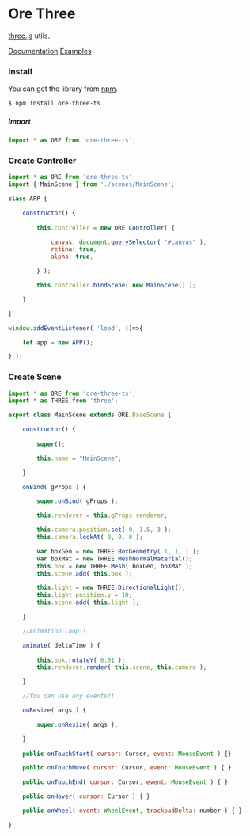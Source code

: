 # Ore Three
[three.js]( https://github.com/mrdoob/three.js ) utils.

[Documentation](https://ukonpower.github.io/ore-three-ts/)
[Examples]( https://github.com/ukonpower/ore-three-ts/tree/master/examples/js )


### install
You can get the library from [npm]( https://www.npmjs.com/package/ore-three-ts ).

```bash
$ npm install ore-three-ts
```

##### Import

```javascript
import * as ORE from 'ore-three-ts';
```

### Create Controller

```javascript
import * as ORE from 'ore-three-ts';
import { MainScene } from './scenes/MainScene';

class APP {

	constructor() {
		
		this.controller = new ORE.Controller( {

			canvas: document.querySelector( "#canvas" ),
			retina: true,
			alpha: true,

		} );

		this.controller.bindScene( new MainScene() );

	}

}

window.addEventListener( 'load', ()=>{

	let app = new APP();

} );
```

### Create Scene

```javascript
import * as ORE from 'ore-three-ts';
import * as THREE from 'three';

export class MainScene extends ORE.BaseScene {

	constructor() {
		
		super();

		this.name = "MainScene";

	}

	onBind( gProps ) {

		super.onBind( gProps );

		this.renderer = this.gProps.renderer;

		this.camera.position.set( 0, 1.5, 3 );
		this.camera.lookAt( 0, 0, 0 );

		var boxGeo = new THREE.BoxGeometry( 1, 1, 1 );
		var boXMat = new THREE.MeshNormalMaterial();
		this.box = new THREE.Mesh( boxGeo, boXMat );
		this.scene.add( this.box );

		this.light = new THREE.DirectionalLight();
		this.light.position.y = 10;
		this.scene.add( this.light );		

	}

	//Animation Loop!!

	animate( deltaTime ) {
		
		this.box.rotateY( 0.01 );
		this.renderer.render( this.scene, this.camera );

	}

	//You can use any events!!

	onResize( args ) {

		super.onResize( args );

	}
	
	public onTouchStart( cursor: Cursor, event: MouseEvent ) {}

	public onTouchMove( cursor: Cursor, event: MouseEvent ) { }

	public onTouchEnd( cursor: Cursor, event: MouseEvent ) { }

	public onHover( cursor: Cursor ) { }

	public onWheel( event: WheelEvent, trackpadDelta: number ) { }

}
```